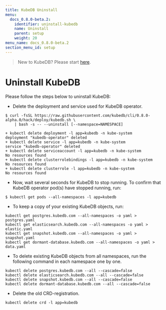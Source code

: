 ```yaml
---
title: KubeDB Uninstall
menu:
  docs_0.8.0-beta.2:
    identifier: uninstall-kubedb
    name: Uninstall
    parent: setup
    weight: 20
menu_name: docs_0.8.0-beta.2
section_menu_id: setup
---
```


> New to KubeDB? Please start [here](/docs/concepts/README.md).

# Uninstall KubeDB
Please follow the steps below to uninstall KubeDB:

- Delete the deployment and service used for KubeDB operator.

```console
$ curl -fsSL https://raw.githubusercontent.com/kubedb/cli/0.8.0-alpha.0/hack/deploy/kubedb.sh \
    | bash -s -- --uninstall [--namespace=NAMESPACE]

+ kubectl delete deployment -l app=kubedb -n kube-system
deployment "kubedb-operator" deleted
+ kubectl delete service -l app=kubedb -n kube-system
service "kubedb-operator" deleted
+ kubectl delete serviceaccount -l app=kubedb -n kube-system
No resources found
+ kubectl delete clusterrolebindings -l app=kubedb -n kube-system
No resources found
+ kubectl delete clusterrole -l app=kubedb -n kube-system
No resources found
```

- Now, wait several seconds for KubeDB to stop running. To confirm that KubeDB operator pod(s) have stopped running, run:

```console
$ kubectl get pods --all-namespaces -l app=kubedb
```

- To keep a copy of your existing KubeDB objects, run:

```console
kubectl get postgres.kubedb.com --all-namespaces -o yaml > postgres.yaml
kubectl get elasticsearch.kubedb.com --all-namespaces -o yaml > elastic.yaml
kubectl get snapshot.kubedb.com --all-namespaces -o yaml > snapshot.yaml
kubectl get dormant-database.kubedb.com --all-namespaces -o yaml > data.yaml
```

- To delete existing KubeDB objects from all namespaces, run the following command in each namespace one by one.

```console
kubectl delete postgres.kubedb.com --all --cascade=false
kubectl delete elasticsearch.kubedb.com --all --cascade=false
kubectl delete snapshot.kubedb.com --all --cascade=false
kubectl delete dormant-database.kubedb.com --all --cascade=false
```

- Delete the old CRD-registration.

```console
kubectl delete crd -l app=kubedb
```
